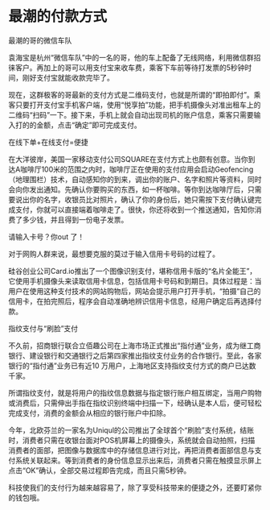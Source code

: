 # 最潮的付款方式

最潮的哥的微信车队 

袁海宝是杭州“微信车队”中的一名的哥，他的车上配备了无线网络，利用微信群招徕客户。再加上的哥可以用支付宝来收车费，乘客下车前等待打发票的5秒钟时间，刚好支付宝就能收款完毕了。 

现在，这群极客的哥最新的支付方式是二维码支付，也就是所谓的“即拍即付”。乘客只要打开支付宝手机客户端，使用“悦享拍”功能，把手机摄像头对准出租车上的二维码“扫码”一下。接下来，手机上就会自动出现司机的账户信息，乘客只需要输入打的的金额，点击“确定”即可完成支付。 

在线下单+在线支付=便捷 

在大洋彼岸，美国一家移动支付公司SQUARE在支付方式上也颇有创意。当你到达A咖啡厅100米的范围之内时，咖啡厅正在使用的支付应用会启动Geofencing（地理围栏）技术，自动感知你的到来，调出你的账户、名字和照片等资料，同时会向你发出通知。先确认你要购买的东西，如一杯咖啡。等你到达咖啡厅后，只需要说出你的名字，收银员比对照片，确认了你的身份后，她只需按下支付确认键完成支付，你就可以直接端着咖啡走了。很快，你还将收到一个推送通知，告知你消费了多少钱，并且得到一份电子发票。 

请输入卡号？你out 了！ 

对于网购人群来说，最想要克服的莫过于输入信用卡号码的过程了。 

硅谷创业公司Card.io推出了一个图像识别支付，堪称信用卡版的“名片全能王”，它使用手机摄像头来读取信用卡信息，包括信用卡号码和到期日。具体过程是：当用户在使用这种支付技术的网站购物后，网站会提示用户打开手机，“拍摄”自己的信用卡，在拍完照后，程序会自动准确地辨识信用卡信息，经用户确定后再选择付款。 

指纹支付与“刷脸”支付 

不久前，招商银行联合立佰趣公司在上海市场正式推出“指付通”业务，成为继工商银行、建设银行和交通银行之后第四家推出指纹支付业务的合作银行。至此，各家银行的“指付通”业务已有近10 万用户，上海地区支持指纹支付方式的商户已达数千家。 

所谓指纹支付，就是将用户的指纹信息数据与指定银行账户相互绑定，当用户购物或消费后，只需伸出手指在指纹识别终端中扫描一下，经确认是本人后，便可轻松完成支付，消费的金额会从相应的银行账户中扣除。 

今年，北欧芬兰的一家名为Uniqul的公司推出了全球首个“刷脸”支付系统，结账时，消费者只需在收银台面对POS机屏幕上的摄像头，系统就会自动拍照，扫描消费者的面部，把图像与数据库中的存储信息进行对比，再把消费者面部信息与支付系统关联起来。等到消费者的身份信息显示出来后，消费者只需在触摸显示屏上点击“OK”确认，全部交易过程即告完成，而且只需5秒钟。 

科技使我们的支付行为越来越容易了，除了享受科技带来的便捷之外，还要盯紧你的钱包哦。